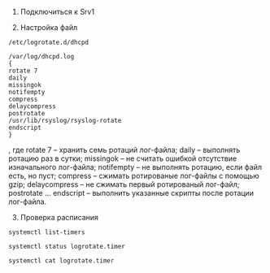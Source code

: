 1. Подключиться к Srv1

2. Настройка файл 
```
/etc/logrotate.d/dhcpd
```
```
/var/log/dhcpd.log
{
rotate 7
daily
missingok
notifempty
compress
delaycompress
postrotate
/usr/lib/rsyslog/rsyslog-rotate
endscript
}
```
, где
rotate 7 – хранить семь ротаций лог-файла;
daily – выполнять ротацию раз в сутки;
missingok – не считать ошибкой отсутствие изначального лог-файла;
notifempty – не выполнять ротацию, если файл есть, но пуст;
compress – сжимать ротированые лог-файлы с помощью gzip;
delaycompress – не сжимать первый ротированый лог-файл;
postrotate … endscript – выполнить указанные скрипты после ротации лог-файла.

3. Проверка расписания
```
systemctl list-timers
```
```
systemctl status logrotate.timer
```
```
systemctl cat logrotate.timer
```
